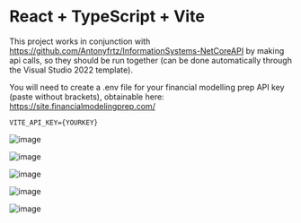 # React + TypeScript + Vite

This project works in conjunction with https://github.com/Antonyfrtz/InformationSystems-NetCoreAPI by making api calls, so they should be run together (can be done automatically 
through the Visual Studio 2022 template). 

You will need to create a .env file for your financial modelling prep API key (paste without brackets), obtainable here:
https://site.financialmodelingprep.com/
```
VITE_API_KEY={YOURKEY}
```
![image](https://github.com/user-attachments/assets/8d52327f-6559-47f1-876d-196ad8e7f446)

![image](https://github.com/user-attachments/assets/80b722d5-7f3b-4571-bb13-bd816711528e)

![image](https://github.com/user-attachments/assets/c5f203b3-8a95-420c-87d3-0a1f19f5b23a)

![image](https://github.com/user-attachments/assets/0842a123-a4fb-49b1-a025-7dda9ed71699)

![image](https://github.com/user-attachments/assets/c73255bd-1e44-4526-8e26-63c53ffe716c)




